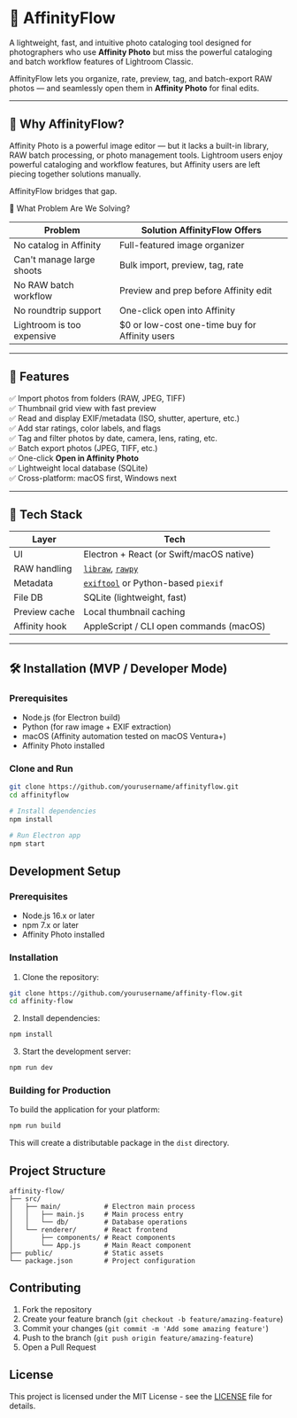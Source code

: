 # 📸 AffinityFlow

A lightweight, fast, and intuitive photo cataloging tool designed for photographers who use **Affinity Photo** but miss the powerful cataloging and batch workflow features of Lightroom Classic.

AffinityFlow lets you organize, rate, preview, tag, and batch-export RAW photos — and seamlessly open them in **Affinity Photo** for final edits.

---

## 🎯 Why AffinityFlow?

Affinity Photo is a powerful image editor — but it lacks a built-in library, RAW batch processing, or photo management tools. Lightroom users enjoy powerful cataloging and workflow features, but Affinity users are left piecing together solutions manually.

AffinityFlow bridges that gap.

🧠 What Problem Are We Solving?

| Problem                    | Solution AffinityFlow Offers                        |
| -------------------------- | ----------------------------------------------- |
| No catalog in Affinity     | Full-featured image organizer                   |
| Can't manage large shoots  | Bulk import, preview, tag, rate                 |
| No RAW batch workflow      | Preview and prep before Affinity edit           |
| No roundtrip support       | One-click open into Affinity                    |
| Lightroom is too expensive | \$0 or low-cost one-time buy for Affinity users |

---

## 🚀 Features

✅ Import photos from folders (RAW, JPEG, TIFF)  
✅ Thumbnail grid view with fast preview  
✅ Read and display EXIF/metadata (ISO, shutter, aperture, etc.)  
✅ Add star ratings, color labels, and flags  
✅ Tag and filter photos by date, camera, lens, rating, etc.  
✅ Batch export photos (JPEG, TIFF, etc.)  
✅ One-click **Open in Affinity Photo**  
✅ Lightweight local database (SQLite)  
✅ Cross-platform: macOS first, Windows next  

---

## 🧰 Tech Stack

| Layer        | Tech                            |
|--------------|----------------------------------|
| UI           | Electron + React (or Swift/macOS native) |
| RAW handling | [`libraw`](https://www.libraw.org/), [`rawpy`](https://letmaik.github.io/rawpy/) |
| Metadata     | [`exiftool`](https://exiftool.org/) or Python-based `piexif` |
| File DB      | SQLite (lightweight, fast)       |
| Preview cache| Local thumbnail caching          |
| Affinity hook| AppleScript / CLI open commands (macOS) |

---

## 🛠️ Installation (MVP / Developer Mode)

### Prerequisites

- Node.js (for Electron build)
- Python (for raw image + EXIF extraction)
- macOS (Affinity automation tested on macOS Ventura+)
- Affinity Photo installed

### Clone and Run

```bash
git clone https://github.com/yourusername/affinityflow.git
cd affinityflow

# Install dependencies
npm install

# Run Electron app
npm start

```

## Development Setup

### Prerequisites

- Node.js 16.x or later
- npm 7.x or later
- Affinity Photo installed

### Installation

1. Clone the repository:
```bash
git clone https://github.com/yourusername/affinity-flow.git
cd affinity-flow
```

2. Install dependencies:
```bash
npm install
```

3. Start the development server:
```bash
npm run dev
```

### Building for Production

To build the application for your platform:

```bash
npm run build
```

This will create a distributable package in the `dist` directory.

## Project Structure

```
affinity-flow/
├── src/
│   ├── main/           # Electron main process
│   │   ├── main.js     # Main process entry
│   │   └── db/         # Database operations
│   └── renderer/       # React frontend
│       ├── components/ # React components
│       └── App.js      # Main React component
├── public/             # Static assets
└── package.json        # Project configuration
```

## Contributing

1. Fork the repository
2. Create your feature branch (`git checkout -b feature/amazing-feature`)
3. Commit your changes (`git commit -m 'Add some amazing feature'`)
4. Push to the branch (`git push origin feature/amazing-feature`)
5. Open a Pull Request

## License

This project is licensed under the MIT License - see the [LICENSE](LICENSE) file for details.
